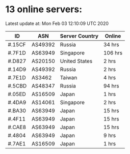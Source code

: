 # 13 online servers:

Latest update at: Mon Feb 03 12:10:09 UTC 2020

| ID | ASN | Server Country | Online |
| -- | --- | -------------- | ------ |
| #.15CF | AS49392 | Russia | 34 hrs |
| #.7F1D | AS63949 | Singapore | 106 hrs |
| #.D827 | AS20150 | United States | 2 hrs |
| #.14D9 | AS49392 | Russia | 2 hrs |
| #.7E1D | AS3462 | Taiwan | 4 hrs |
| #.5CBD | AS48347 | Russia | 94 hrs |
| #.05ED | AS16509 | Japan | 1 hrs |
| #.4DA9 | AS14061 | Singapore | 2 hrs |
| #.BA30 | AS63949 | Japan | 15 hrs |
| #.4F11 | AS63949 | Japan | 15 hrs |
| #.CAE8 | AS63949 | Japan | 15 hrs |
| #.4804 | AS63949 | Japan | 9 hrs |
| #.7AE1 | AS16509 | Japan | 1 hrs |

